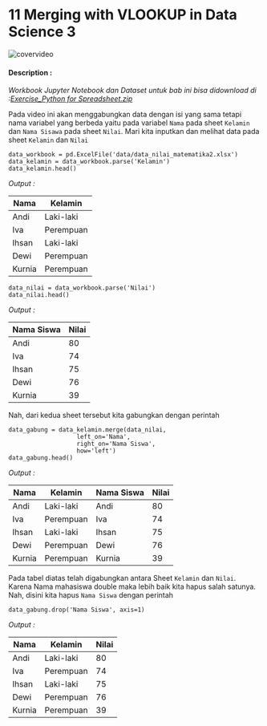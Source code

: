 # 11 Merging with VLOOKUP in Data Science 3

![covervideo](http://bit.ly/makeaicovervideo)

#### **Description :**
_Workbook Jupyter Notebook dan Dataset untuk bab ini bisa didownload di :[Exercise_Python for Spreadsheet.zip](https://drive.google.com/file/d/1WlpXDBTwluGYoV0crZ4fBtXglicXtS-A/view?usp=sharing)_

Pada video ini akan menggabungkan data dengan isi yang sama tetapi nama variabel yang berbeda yaitu pada variabel ```Nama``` pada sheet ```Kelamin``` dan ```Nama Sisawa``` pada sheet ```Nilai```. Mari kita inputkan dan melihat data pada sheet ```Kelamin``` dan ```Nilai```
```
data_workbook = pd.ExcelFile('data/data_nilai_matematika2.xlsx')
data_kelamin = data_workbook.parse('Kelamin')
data_kelamin.head()
```
*Output :*

| Nama   | Kelamin   |
|--------|-----------|
| Andi   | Laki-laki |
| Iva    | Perempuan |
| Ihsan  | Laki-laki |
| Dewi   | Perempuan |
| Kurnia | Perempuan |
```
data_nilai = data_workbook.parse('Nilai')
data_nilai.head()
```
*Output :*

| Nama Siswa | Nilai |
|------------|-------|
| Andi       | 80    |
| Iva        | 74    |
| Ihsan      | 75    |
| Dewi       | 76    |
| Kurnia     | 39    |

Nah, dari kedua sheet tersebut kita gabungkan dengan perintah
```
data_gabung = data_kelamin.merge(data_nilai, 
                   left_on='Nama', 
                   right_on='Nama Siswa', 
                   how='left')
data_gabung.head()
```
*Output :*

| Nama   | Kelamin   | Nama Siswa | Nilai |
|--------|-----------|------------|-------|
| Andi   | Laki-laki | Andi       | 80    |
| Iva    | Perempuan | Iva        | 74    |
| Ihsan  | Laki-laki | Ihsan      | 75    |
| Dewi   | Perempuan | Dewi       | 76    |
| Kurnia | Perempuan | Kurnia     | 39    |

Pada tabel diatas telah digabungkan antara Sheet ```Kelamin``` dan ```Nilai```. Karena Nama mahasiswa double maka lebih baik kita hapus salah satunya. Nah, disini kita hapus ```Nama Siswa``` dengan perintah
```
data_gabung.drop('Nama Siswa', axis=1)
```
*Output :*

| Nama   | Kelamin   | Nilai |
|--------|-----------|-------|
| Andi   | Laki-laki | 80    |
| Iva    | Perempuan | 74    |
| Ihsan  | Laki-laki | 75    |
| Dewi   | Perempuan | 76    |
| Kurnia | Perempuan | 39    |